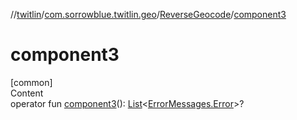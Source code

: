 //[twitlin](../../index.md)/[com.sorrowblue.twitlin.geo](../index.md)/[ReverseGeocode](index.md)/[component3](component3.md)



# component3  
[common]  
Content  
operator fun [component3](component3.md)(): [List](https://kotlinlang.org/api/latest/jvm/stdlib/kotlin.collections/-list/index.html)<[ErrorMessages.Error](../../com.sorrowblue.twitlin.client/-error-messages/-error/index.md)>?  



